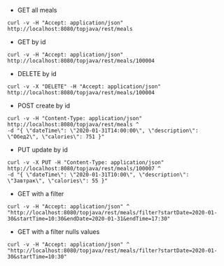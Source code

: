 - GET all meals
```shell
curl -v -H "Accept: application/json" http://localhost:8080/topjava/rest/meals
```

- GET by id
```shell
curl -v -H "Accept: application/json" http://localhost:8080/topjava/rest/meals/100004
```

- DELETE by id
```shell
curl -v -X "DELETE" -H "Accept: application/json" http://localhost:8080/topjava/rest/meals/100004
```

- POST create by id
```shell
curl -v -H "Content-Type: application/json" http://localhost:8080/topjava/rest/meals ^
-d "{ \"dateTime\": \"2020-01-31T14:00:00\", \"description\": \"Обед2\", \"calories\": 751 }"
```

- PUT update by id
```shell
curl -v -X PUT -H "Content-Type: application/json" http://localhost:8080/topjava/rest/meals/100007 ^
-d "{ \"dateTime\": \"2020-01-31T10:00\", \"description\": \"Завтрак\", \"calories\": 55 }"
```

- GET with a filter
```shell
curl -v -H "Accept: application/json" ^
"http://localhost:8080/topjava/rest/meals/filter?startDate=2020-01-30&startTime=10:30&endDate=2020-01-31&endTime=17:30"
```

- GET with a filter nulls values
```shell 
curl -v -H "Accept: application/json" ^
"http://localhost:8080/topjava/rest/meals/filter?startDate=2020-01-30&startTime=10:30"
```
